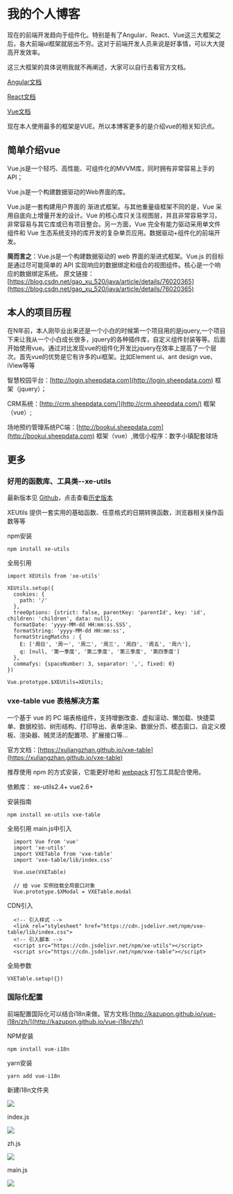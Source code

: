 # 我的个人博客 #
现在的前端开发趋向于组件化。特别是有了Angular、React、Vue这三大框架之后，各大前端ui框架就层出不穷。这对于前端开发人员来说是好事情，可以大大提高开发效率。

这三大框架的具体说明我就不再阐述，大家可以自行去看官方文档。

[Angular文档](https://angular.cn)

[React文档](https://reactjs.org)

[Vue文档](https://cn.vuejs.org/)

现在本人使用最多的框架是VUE。所以本博客更多的是介绍vue的相关知识点。
## 简单介绍vue ##
Vue.js是一个轻巧、高性能、可组件化的MVVM库，同时拥有非常容易上手的API；

Vue.js是一个构建数据驱动的Web界面的库。

Vue.js是一套构建用户界面的 渐进式框架。与其他重量级框架不同的是，Vue 采用自底向上增量开发的设计。Vue 的核心库只关注视图层，并且非常容易学习，非常容易与其它库或已有项目整合。另一方面，Vue 完全有能力驱动采用单文件组件和 Vue 生态系统支持的库开发的复杂单页应用。数据驱动+组件化的前端开发。

**简而言之**：Vue.js是一个构建数据驱动的 web 界面的渐进式框架。Vue.js 的目标是通过尽可能简单的 API 实现响应的数据绑定和组合的视图组件。核心是一个响应的数据绑定系统。
原文链接：[https://blog.csdn.net/gao_xu_520/java/article/details/76020365](https://blog.csdn.net/gao_xu_520/java/article/details/76020365)

## 本人的项目历程 ##

在N年前，本人刚毕业出来还是一个小白的时候第一个项目用的是jquery,一个项目下来让我从一个小白成长很多，jquery的各种插件库，自定义组件封装等等。后面开始使用vue。通过对比发现vue的组件化开发比jquery在效率上提高了一个层次。首先vue的优势是它有许多的ui框架。比如Element ui、ant design vue、iView等等

智慧校园平台：[http://login.sheepdata.com](http://login.sheepdata.com) 框架（jquery）；

CRM系统：[http://crm.sheepdata.com/](http://crm.sheepdata.com/) 框架（vue）;

场地预约管理系统PC端：[http://bookui.sheepdata.com](http://bookui.sheepdata.com) 框架（vue）,微信小程序：数字小镇配套球场
## 更多 ##
### 好用的函数库、工具类--xe-utils ###

最新版本见 [Github](https://github.com/xuliangzhan/xe-utils)，点击查看[历史版本](https://github.com/xuliangzhan/xe-utils/releases)

XEUtils 提供一套实用的基础函数、任意格式的日期转换函数，浏览器相关操作函数等等

npm安装

	npm install xe-utils

全局引用

    import XEUtils from 'xe-utils'
     
    XEUtils.setup({
      cookies: {
    	path: '/'
      },
      treeOptions: {strict: false, parentKey: 'parentId', key: 'id', children: 'children', data: null},
      formatDate: 'yyyy-MM-dd HH:mm:ss.SSS',
      formatString: 'yyyy-MM-dd HH:mm:ss',
      formatStringMatchs : {
    	E: ['周日', '周一', '周二', '周三', '周四', '周五', '周六'],
    	q: [null, '第一季度', '第二季度', '第三季度', '第四季度']
      },
      commafys: {spaceNumber: 3, separator: ',', fixed: 0}
    })

	Vue.prototype.$XEUtils=XEUtils;

### vxe-table vue 表格解决方案 ###

  一个基于 vue 的 PC 端表格组件，支持增删改查、虚拟滚动、懒加载、快捷菜单、数据校验、树形结构、打印导出、表单渲染、数据分页、模态窗口、自定义模板、渲染器、贼灵活的配置项、扩展接口等...

  官方文档：[https://xuliangzhan.github.io/vxe-table](https://xuliangzhan.github.io/vxe-table)

  推荐使用 npm 的方式安装，它能更好地和 [webpack](https://webpack.js.org/) 打包工具配合使用。

  依赖库： xe-utils2.4+ vue2.6+

  安装指南

    npm install xe-utils vxe-table

  全局引用 main.js中引入

	  import Vue from 'vue'
      import 'xe-utils'
      import VXETable from 'vxe-table'
      import 'vxe-table/lib/index.css'

      Vue.use(VXETable)

      // 给 vue 实例挂载全局窗口对象
      Vue.prototype.$XModal = VXETable.modal

  CDN引入

	  <!-- 引入样式 -->
      <link rel="stylesheet" href="https://cdn.jsdelivr.net/npm/vxe-table/lib/index.css">
      <!-- 引入脚本 -->
      <script src="https://cdn.jsdelivr.net/npm/xe-utils"></script>
      <script src="https://cdn.jsdelivr.net/npm/vxe-table"></script>

全局参数

	VXETable.setup({})

### 国际化配置 ###

前端配置国际化可以结合i18n来做。官方文档:[http://kazupon.github.io/vue-i18n/zh/](http://kazupon.github.io/vue-i18n/zh/)

NPM安装

	npm install vue-i18n

yarn安装

	yarn add vue-i18n

新建i18n文件夹

![](E:\workY\Templates\sheepdata\yutinghan2020博客\微信截图_20200426115530.png)

index.js

![](E:\workY\Templates\sheepdata\yutinghan2020博客\微信截图_20200426120230.png)

zh.js

![](E:\workY\Templates\sheepdata\yutinghan2020博客\微信截图_20200426141141.png)

main.js

![](E:\workY\Templates\sheepdata\yutinghan2020博客\微信截图_20200426141339.png)
